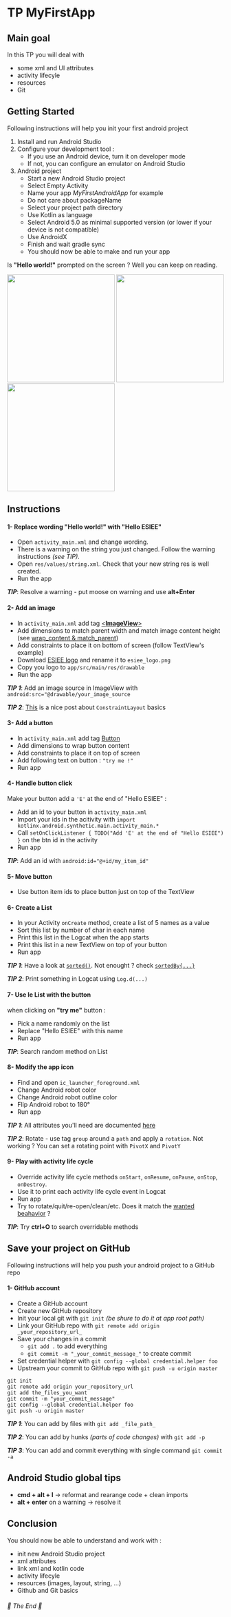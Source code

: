 # TP MyFirstApp

## Main goal

In this TP you will deal with 
* some xml and UI attributes
* activity lifecyle
* resources
* Git


## Getting Started

Following instructions will help you init your first android project

1. Install and run Android Studio
2. Configure your development tool : 
    * If you use an Android device, turn it on developer mode
    * If not, you can configure an emulator on Android Studio
3. Android project 
    * Start a new Android Studio project
    * Select Empty Activity
    * Name your app *MyFirstAndroidApp* for example
    * Do not care about packageName
    * Select your project path directory
    * Use Kotlin as language
    * Select Android 5.0 as minimal supported version (or lower if your device is not compatible)
    * Use AndroidX
    * Finish and wait gradle sync
    * You should now be able to make and run your app

Is **"Hello world!"** prompted on the screen ? Well you can keep on reading. 

<img src="images/new_project.png" height="250"> <img src="images/new_project_activity_selection.png" height="250"> <img src="images/new_project_name_select.png" height="250">

## Instructions


#### 1- Replace wording **"Hello world!"** with **"Hello ESIEE"**

* Open `activity_main.xml` and change wording.
* There is a warning on the string you just changed. Follow the warning instructions *(see TIP)*. 
* Open `res/values/string.xml`. Check that your new string res is well created.  
* Run the app 

***TIP***: Resolve a warning - put moose on warning and use **alt+Enter**


#### 2- Add an image 

* In `activity_main.xml` add tag [<**ImageView**>](https://developer.android.com/reference/android/widget/ImageView)
* Add dimensions to match parent width and match image content height (see [wrap_content & match_parent](https://developer.android.com/reference/android/view/ViewGroup.LayoutParams#xml-attributes_1))
* Add constraints to place it on bottom of screen (follow TextView's example)
* Download [ESIEE logo](https://www.esiee.fr/sites/all/themes/custom/esiee_theme/logo.png) and rename it to `esiee_logo.png`
* Copy you logo to `app/src/main/res/drawable` 
* Run the app 

***TIP 1***: Add an image source in ImageView with `android:src="@drawable/your_image_source`

***TIP 2***: [This](https://medium.com/@loutry/guide-to-constraintlayout-407cd87bc013) is a nice post about `ConstraintLayout` basics


#### 3- Add a button 

* In `activity_main.xml` add tag [Button](https://developer.android.com/reference/android/widget/Button)
* Add dimensions to wrap button content
* Add constraints to place it on top of screen
* Add following text on button : `"try me !"`
* Run app


#### 4- Handle button click

Make your button add a `'E'` at the end of "Hello ESIEE" : 

* Add an id to your button in `activity_main.xml` 
* Import your ids in the acitivity with `import kotlinx.android.synthetic.main.activity_main.*`
* Call `setOnClickListener { TODO("Add 'E' at the end of "Hello ESIEE") }` on the btn id in the activity
* Run app

***TIP***: Add an id with `android:id="@+id/my_item_id"` 
 

#### 5- Move button

* Use button item ids to place button just on top of the TextView


#### 6- Create a List

* In your Activity `onCreate` method, create a list of 5 names as a value
* Sort this list by number of char in each name
* Print this list in the Logcat when the app starts
* Print this list in a new TextView on top of your button 
* Run app

***TIP 1***: Have a look at [`sorted()`](https://kotlinlang.org/api/latest/jvm/stdlib/kotlin.collections/sorted.html). Not enought ? check [`sortedBy{...}`](https://kotlinlang.org/api/latest/jvm/stdlib/kotlin.collections/sorted-by.html)

***TIP 2***: Print something in Logcat using `Log.d(...)` 


#### 7- Use le List with the button

when clicking on **"try me"** button :
* Pick a name randomly on the list
* Replace "Hello ESIEE" with this name
* Run app

***TIP***: Search random method on List 


#### 8- Modify the app icon

* Find and open `ic_launcher_foreground.xml`
* Change Android robot color
* Change Android robot outline color 
* Flip Android robot to 180° 
* Run app

***TIP 1***: All attributes you'll need are documented [here](https://developer.android.com/reference/android/graphics/drawable/VectorDrawable)

***TIP 2***: Rotate - use tag `group` around a `path` and apply a `rotation`. Not working ? You can set a rotating point with `PivotX` and `PivotY`
 

#### 9- Play with activity life cycle
* Override activity life cycle methods `onStart`, `onResume`, `onPause`, `onStop`, `onDestroy`.
* Use it to print each activity life cycle event in Logcat
* Run app
* Try to rotate/quit/re-open/clean/etc. Does it match the [wanted beahavior](https://developer.android.com/guide/components/activities/activity-lifecycle#alc) ?   

***TIP***: Try **ctrl+O** to search overridable methods



## Save your project on GitHub

Following instructions will help you push your android project to a GitHub repo

#### 1- GitHub account
* Create a GitHub account
* Create new GitHub repository
* Init your local git with `git init`  _(be shure to do it at app root path)_
* Link your GitHub repo with `git remote add origin _your_repository_url_`
* Save your changes in a commit 
    * `git add .` to add everything
    * `git commit -m "_your_commit_message_"` to create commit
* Set credential helper with `git config --global credential.helper foo`
* Upstream your commit to GitHub repo with  `git push -u origin master`

```
git init
git remote add origin your_repository_url
git add the_files_you_want
git commit -m "your_commit_message"
git config --global credential.helper foo
git push -u origin master
```

***TIP 1***: You can add by files with `git add _file_path_`

***TIP 2***: You can add by hunks _(parts of code changes)_ with `git add -p`

***TIP 3***: You can add and commit everything with single command `git commit -a`

## Android Studio global tips

* **cmd + alt + l** → reformat and rearange code + clean imports
* **alt + enter** on a warning → resolve it 



## Conclusion

You should now be able to understand and work with :
* init new Android Studio project
* xml attributes
* link xml and kotlin code
* activity lifecyle
* resources (images, layout, string, ...)
* Github and Git basics


###### :clap: The End :clap:

